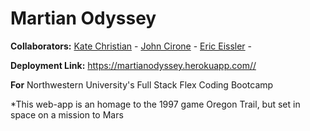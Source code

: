 # Martian Odyssey

**Collaborators:** 
[Kate Christian](https://github.com/k8xian) - 
[John Cirone](https://github.com/Ciwonie) - 
[Eric Eissler](https://github.com/eeissler83) - 

**Deployment Link:** https://martianodyssey.herokuapp.com//

**For** Northwestern University's Full Stack Flex Coding Bootcamp

*This web-app is an homage to the 1997 game Oregon Trail, but set in space on a mission to Mars
